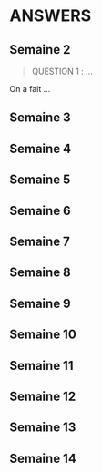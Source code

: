 # ANSWERS
## Semaine 2
> QUESTION 1 : ...

On a fait ...

## Semaine 3
## Semaine 4
## Semaine 5
## Semaine 6
## Semaine 7
## Semaine 8
## Semaine 9
## Semaine 10
## Semaine 11
## Semaine 12
## Semaine 13
## Semaine 14